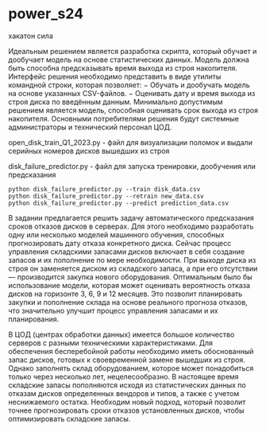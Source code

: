 # power_s24
хакатон сила

Идеальным решением является разработка скрипта, который обучает и дообучает модель на
основе статистических данных. Модель должна быть способна предсказывать время выхода из
строя накопителя. Интерфейс решения необходимо представить в виде утилиты командной
строки, которая позволяет:
− Обучать и дообучать модель на основе указанных CSV-файлов.
− Оценивать дату и время выхода из строя диска по введённым данным.
Минимально допустимым решением является модель, способная оценивать срок выхода из строя
накопителя. Основными потребителями решения будут системные администраторы и технический
персонал ЦОД.


open_disk_train_Q1_2023.py - файл для визуализации поломок и выдали серийных номеров дисков вышедших из строя

disk_failure_predictor.py - файл  для запуска тренировки, дообучения или предсказания

    python disk_failure_predictor.py --train disk_data.csv
    python disk_failure_predictor.py --retrain new_data.csv
    python disk_failure_predictor.py --predict prediction_data.csv








В задании предлагается решить задачу автоматического предсказания сроков отказов дисков в
серверах. Для этого необходимо разработать одну или несколько моделей машинного обучения,
способных прогнозировать дату отказа конкретного диска.
Сейчас процесс управления складскими запасами дисков включает в себя создание запасов и их
пополнение по мере необходимости. При выходе диска из строя он заменяется диском из складского
запаса, а при его отсутствии — производится закупка нового оборудования.
Оптимальным было бы использование модели, которая может оценивать вероятность отказа дисков на
горизонте 3, 6, 9 и 12 месяцев. Это позволит планировать закупки и пополнение склада на основе
реального прогноза отказов, что значительно улучшит процесс управления запасами и их планирования.


В ЦОД (центрах обработки данных) имеется большое количество серверов с разными техническими
характеристиками. Для обеспечения бесперебойной работы необходимо иметь обоснованный запас
дисков, готовых к своевременной замене вышедших из строя. Однако заполнять склад
оборудованием, которое может понадобиться только через несколько лет, нецелесообразно. В
настоящее время складские запасы пополняются исходя из статистических данных по отказам дисков
определенных вендоров и типов, а также с учетом неснижаемого остатка. Необходим новый подход,
который позволит точнее прогнозировать сроки отказов установленных дисков, чтобы
оптимизировать складские запасы.
